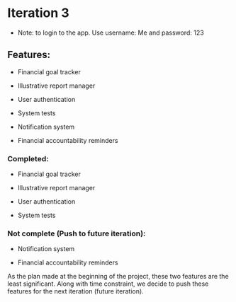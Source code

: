 # Iteration 3

* Note: to login to the app. Use username: Me and password: 123



## Features:

* Financial goal tracker

* Illustrative report manager 

* User authentication

* System tests

* Notification system

* Financial accountability reminders


### Completed:

* Financial goal tracker

* Illustrative report manager 

* User authentication

* System tests

### Not complete (Push to future iteration):

* Notification system

* Financial accountability reminders

As the plan made at the beginning of the project, these two features are the least significant. Along with time constraint, we decide to push these features for the next iteration (future iteration).






